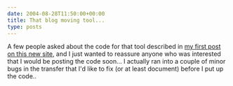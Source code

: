 ```yaml
---
date: 2004-08-28T11:50:00+00:00
title: That blog moving tool...
type: posts
---
```

A few people asked about the code for that tool described in [my first post on this new site](https://blogs.duncanmackenzie.net/duncanma/archive/2004/08/25/589.aspx), and I just wanted to reassure anyone who was interested that I would be posting the code soon... I actually ran into a couple of minor bugs in the transfer that I'd like to fix (or at least document) before I put up the code..
